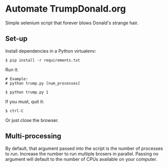 # Automate TrumpDonald.org

Simple selenium script that forever blows Donald's strange hair.

## Set-up

Install dependencies in a Python virtualenv:

    $ pip install -r requirements.txt

Run it:

    # Example:
    # python trump.py [num_processes]

    $ python trump.py 1

If you must, quit it:

    $ ctrl-C

Or just close the browser.

## Multi-processing

By default, that argument passed into the script is the number of processes to
run. Increase the number to run multiple brosers in parallel. Passing no
argument will default to the number of CPUs available on your computer.
